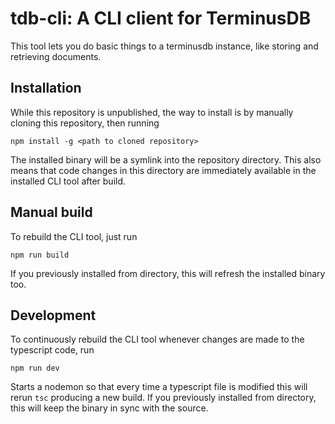 # tdb-cli: A CLI client for TerminusDB

This tool lets you do basic things to a terminusdb instance, like storing and retrieving documents.

## Installation

While this repository is unpublished, the way to install is by manually cloning this repository, then running

```
npm install -g <path to cloned repository>
```

The installed binary will be a symlink into the repository directory. This also means that code changes in this directory are immediately available in the installed CLI tool after build.

## Manual build

To rebuild the CLI tool, just run

```
npm run build
```

If you previously installed from directory, this will refresh the installed binary too.

## Development

To continuously rebuild the CLI tool whenever changes are made to the typescript code, run

```
npm run dev
```

Starts a nodemon so that every time a typescript file is modified this will rerun `tsc` producing a new build. If you previously installed from directory, this will keep the binary in sync with the source.
